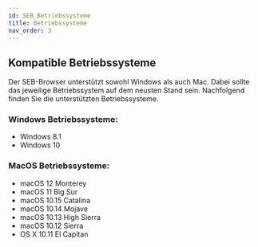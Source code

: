 ```yaml
---
id: SEB_Betriebssysteme
title: Betriebssysteme
nav_order: 3
---
```


## Kompatible Betriebssysteme

Der SEB-Browser unterstützt sowohl Windows als auch Mac. Dabei sollte das jeweilige Betriebssystem auf dem neusten Stand sein. Nachfolgend finden Sie die unterstützten Betriebssysteme.

### Windows Betriebssysteme:
* Windows 8.1
* Windows 10

### MacOS Betriebssysteme:
* macOS 12 Monterey
* macOS 11 Big Sur
* macOS 10.15 Catalina
* macOS 10.14 Mojave
* macOS 10.13 High Sierra
* macOS 10.12 Sierra
* OS X 10.11 El Capitan
